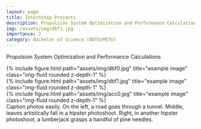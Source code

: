 ```yaml
---
layout: page
title: Internship Projects
description: Propulsion System Optimization and Performance Calculations
img: /assets/img/dbf1.jpg
importance: 2
category: Bachelor of Science (ODTU/METU)
---
```

 
 Propulsion System Optimization and Performance Calculations


<div class="row">
    <div class="col-sm mt-3 mt-md-0">
        {% include figure.html path="assets/img/dbf0.jpg" title="example image" class="img-fluid rounded z-depth-1" %}
    </div>
    <div class="col-sm mt-3 mt-md-0">
        {% include figure.html path="assets/img/dbf1.jpg" title="example image" class="img-fluid rounded z-depth-1" %}
    </div>
    <div class="col-sm mt-3 mt-md-0">
        {% include figure.html path="assets/img/acc0.jpg" title="example image" class="img-fluid rounded z-depth-1" %}
    </div>
</div>
<div class="caption">
    Caption photos easily. On the left, a road goes through a tunnel. Middle, leaves artistically fall in a hipster photoshoot. Right, in another hipster photoshoot, a lumberjack grasps a handful of pine needles.
</div>
 
 
 
